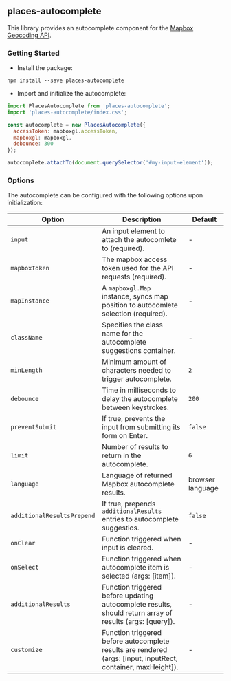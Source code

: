 ## places-autocomplete

This library provides an autocomplete component for the [Mapbox Geocoding API](https://docs.mapbox.com/api/search/geocoding/).

### Getting Started

- Install the package:

```
npm install --save places-autocomplete
```

- Import and initialize the autocomplete:

```javascript
import PlacesAutocomplete from 'places-autocomplete';
import 'places-autocomplete/index.css';

const autocomplete = new PlacesAutocomplete({
  accessToken: mapboxgl.accessToken,
  mapboxgl: mapboxgl,
  debounce: 300
});

autocomplete.attachTo(document.querySelector('#my-input-element'));
```

### Options

The autocomplete can be configured with the following options upon initialization:

| Option                     | Description                                                                | Default          |
| -------------------------- | -------------------------------------------------------------------------- | ---------------- |
| `input`                    | An input element to attach the autocomlete to (required).                  | -                |
| `mapboxToken`              | The mapbox access token used for the API requests (required).              | -                |
| `mapInstance`              | A `mapboxgl.Map` instance, syncs map position to autocomlete selection (required). | -        |
| `className`                | Specifies the class name for the autocomplete suggestions container.       | -                |
| `minLength`                | Minimum amount of characters needed to trigger autocomplete.               | `2`              |
| `debounce`                 | Time in milliseconds to delay the autocomplete between keystrokes.         | `200`            |
| `preventSubmit`            | If true, prevents the input from submitting its form on Enter.             | `false`          |
| `limit`                    | Number of results to return in the autocomplete.                           | `6`              |
| `language`                 | Language of returned Mapbox autocomplete results.                          | browser language |
| `additionalResultsPrepend` | If true, prepends `additionalResults` entries to autocomplete suggestios.  | `false`          |
| `onClear`                  | Function triggered when input is cleared.                                  | -                |
| `onSelect`                 | Function triggered when autocomplete item is selected (args: [item]).      | -                |
| `additionalResults`        | Function triggered before updating autocomplete results, should return array of results (args: [query]).  | - |
| `customize`                | Function triggered before autocomplete results are rendered (args: [input, inputRect, container, maxHeight]). | - |
